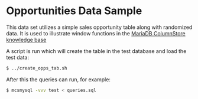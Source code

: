 # Opportunities Data Sample 
This data set utilizes a simple sales opportunity table along with randomized data. It is used to illustrate window functions in the [MariaDB ColumnStore knowledge base](https://mariadb.com/kb/en/library/columnstore-window-functions/)

A script is run which will create the table in the test database and load the test data:
```sh
$ ../create_opps_tab.sh
```
After this the queries can run, for example:
```sh
$ mcsmysql -vvv test < queries.sql
```
